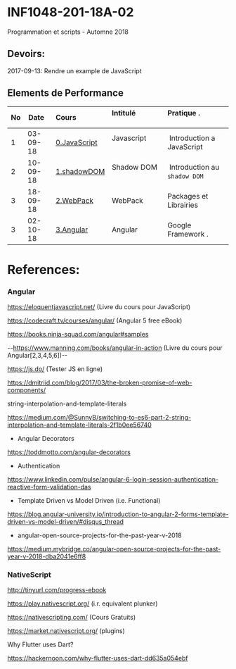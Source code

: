 # INF1048-201-18A-02
Programmation et scripts - Automne 2018

## Devoirs:

2017-09-13: Rendre un example de JavaScript

## Elements de Performance

|No| Date   | Cours                       | Intitulé                                |  Pratique .                            |
|--|--------|:----------------------------|:----------------------------------------|:---------------------------------------|
| 1|03-09-18|[0.JavaScript](0.JavaScript) | Javascript                              |  Introduction a JavaScript             |
| 2|10-09-18|[1.shadowDOM](1.shadowDOM)   | Shadow DOM                              |  Introduction au `shadow DOM`          |
| 3|18-09-18|[2.WebPack](2.WebPack)       | WebPack                                 |  Packages et Librairies                |
| 3|02-10-18|[3.Angular](3.Angular)       | Angular                                 |  Google Framework .                    |


# References:

### Angular

https://eloquentjavascript.net/ (Livre du cours pour JavaScript)

https://codecraft.tv/courses/angular/ (Angular 5 free eBook)

https://books.ninja-squad.com/angular#samples

--https://www.manning.com/books/angular-in-action (Livre du cours pour Angular[2,3,4,5,6])--

https://js.do/ (Tester JS en ligne)

https://dmitriid.com/blog/2017/03/the-broken-promise-of-web-components/

string-interpolation-and-template-literals

https://medium.com/@SunnyB/switching-to-es6-part-2-string-interpolation-and-template-literals-2f1b0ee56740

* Angular Decorators

https://toddmotto.com/angular-decorators

* Authentication

https://www.linkedin.com/pulse/angular-6-login-session-authentication-reactive-form-validation-das

* Template Driven vs Model Driven (i.e. Functional)

https://blog.angular-university.io/introduction-to-angular-2-forms-template-driven-vs-model-driven/#disqus_thread

* angular-open-source-projects-for-the-past-year-v-2018

https://medium.mybridge.co/angular-open-source-projects-for-the-past-year-v-2018-dba2041e6ff8


### NativeScript

http://tinyurl.com/progress-ebook

https://play.nativescript.org/ (i.r. equivalent plunker)

https://nativescripting.com/ (Cours Gratuits)

https://market.nativescript.org/ (plugins)

Why Flutter uses Dart?

https://hackernoon.com/why-flutter-uses-dart-dd635a054ebf
